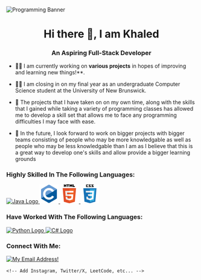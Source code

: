 <img align="center" src="https://media1.tenor.com/m/GfSX-u7VGM4AAAAC/coding.gif" alt="Programming Banner" width="800"/>

<h1 align="center">Hi there 👋, I am Khaled</h1>
<h3 align="center">An Aspiring Full-Stack Developer</h3>

<p align="center"
	<img src="https://i.pinimg.com/originals/29/1c/55/291c5593304891ff1607d696f9f3b7a6.gif" alt="Programming Meme" />
</p>

- 👨‍💻 I am currently working on **various projects** in hopes of improving and learning new things!**.

- 👨‍🔬 I am closing in on my final year as an undergraduate Computer Science student at the University of New Brunswick.

- 📖  The projects that I have taken on on my own time, along with the skills that I gained while taking a variety of programming classes has allowed me to develop a skill set that allows me to face any programming difficulties I may face with ease.

- 🔮 In the future, I look forward to work on bigger projects with bigger teams consisting of people who may be more knowledgable as well as people who may be less knowledgable than I am as I believe that this is a great way to develop one's skills and allow provide a bigger learning grounds

<h3 align="left">Highly Skilled In The Following Languages:</h3>
<p align="left">
	<a href="https://www.java.com/en/download/help/whatis_java.html" target="_blank">
		<img src="https://upload.wikimedia.org/wikipedia/en/thumb/3/30/Java_programming_language_logo.svg/300px-Java_programming_language_logo.svg.png" alt="Java Logo" height="50" width="50" />
	</a>
	<a href="https://en.wikipedia.org/wiki/C_(programming_language)" target="_blank">
    	<img src="https://raw.githubusercontent.com/devicons/devicon/master/icons/c/c-original.svg" alt="Here is a link to the C programming language description page!" height="50" width="50" />
	</a>
	<a href="https://www.investopedia.com/terms/h/html.asp#:~:text=HyperText%20Markup%20Language%20(HTML)%20is%20the%20basic%20scripting%20language%20used,page%20referenced%20by%20that%20link." target="_blank">
		<img src="https://raw.githubusercontent.com/github/explore/80688e429a7d4ef2fca1e82350fe8e3517d3494d/topics/html/html.png" alt="HTML Logo" height="50" width="50" />
	</a>
	<a href="https://developer.mozilla.org/en-US/docs/Learn/CSS/First_steps/What_is_CSS#" target="_blank">
		<img src="https://raw.githubusercontent.com/github/explore/80688e429a7d4ef2fca1e82350fe8e3517d3494d/topics/css/css.png" alt="CSS Logo" height="50" width="50" />
	</a>
</p>

<h3 align="left">Have Worked With The Following Languages:</h3>
<p align="left">
	<a href="https://www.coursera.org/articles/what-is-python-used-for-a-beginners-guide-to-using-python?utm_medium=sem&utm_source=gg&utm_campaign=B2C_EMEA__coursera_FTCOF_career-academy_pmax-multiple-audiences-country-multi-set2&campaignid=20882109092&adgroupid=&device=c&keyword=&matchtype=&network=x&devicemodel=&adposition=&creativeid=&hide_mobile_promo&gad_source=1&gclid=EAIaIQobChMI05zN0PmehgMVVppoCR00aw1XEAAYASAAEgKSVfD_BwE" target="_blank">
		<img src="https://repository-images.githubusercontent.com/478747989/abef56a4-781d-4188-9257-2cdcd4189d39" alt="Python Logo" height="50" width="50" />
	</a>
	<a href="https://www.w3schools.com/cs/index.php#:~:text=C%23%20(C%2DSharp)%20is,apps%2C%20games%20and%20much%20more." target="_blank">
		<img src="https://camo.githubusercontent.com/cf8ce03b1f86674dc94383197d84300f128723ed5aeb13a2ff67fa710b219dbc/68747470733a2f2f646576656c6f7065722e6665646f726170726f6a6563742e6f72672f7374617469632f6c6f676f2f6373686172702e706e67" alt="C# Logo" height="50" width="50" />
	</a>
</p>

<h3 align="left">Connect With Me:</h3>
<p align="left">
	<a href="mailto:k9developments@outlook.com">
		<img src="https://raw.githubusercontent.com/sempostma/office365-icons/master/png/256/outlook.png" alt="My Email Address!" height="50" width="50" />
	</a>
	
	<!-- Add Instagram, Twitter/X, LeetCode, etc... -->
</p>
